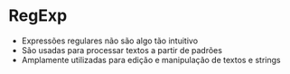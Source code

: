 # RegExp

- Expressões regulares não são algo tão intuitivo
- São usadas para processar textos a partir de padrões
- Amplamente utilizadas para edição e manipulação de textos e strings